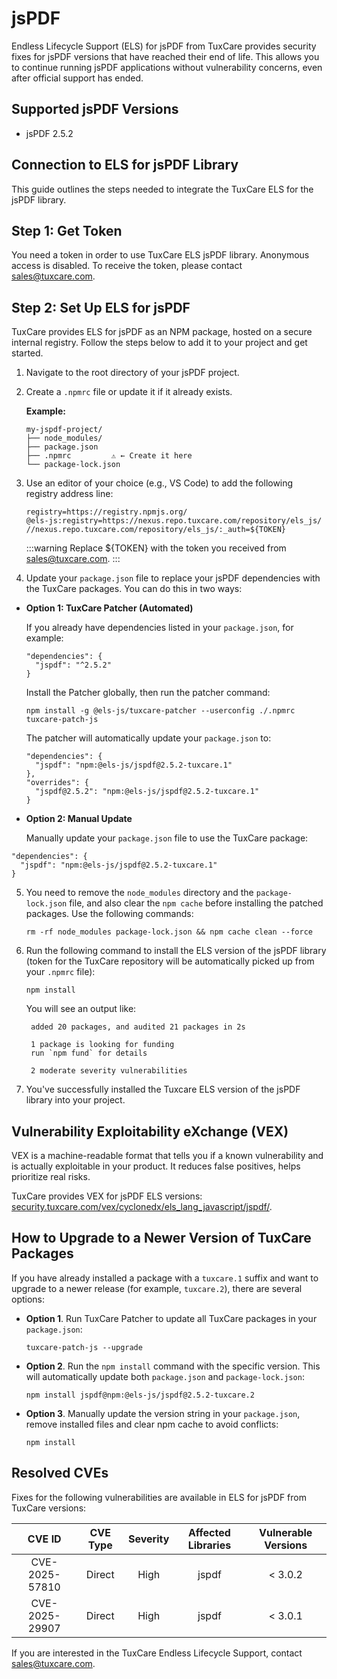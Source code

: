 # jsPDF

Endless Lifecycle Support (ELS) for jsPDF from TuxCare provides security fixes for jsPDF versions that have reached their end of life. This allows you to continue running jsPDF applications without vulnerability concerns, even after official support has ended.

## Supported jsPDF Versions

* jsPDF 2.5.2

## Connection to ELS for jsPDF Library

This guide outlines the steps needed to integrate the TuxCare ELS for the jsPDF library.

## Step 1: Get Token

You need a token in order to use TuxCare ELS jsPDF library. Anonymous access is disabled. To receive the token, please contact [sales@tuxcare.com](mailto:sales@tuxcare.com).

## Step 2: Set Up ELS for jsPDF

TuxCare provides ELS for jsPDF as an NPM package, hosted on a secure internal registry. Follow the steps below to add it to your project and get started.

1. Navigate to the root directory of your jsPDF project.
2. Create a `.npmrc` file or update it if it already exists.

   **Example:**

   ```text
   my-jspdf-project/
   ├── node_modules/
   ├── package.json
   ├── .npmrc         ⚠️ ← Create it here
   └── package-lock.json
   ```

3. Use an editor of your choice (e.g., VS Code) to add the following registry address line:

   <CodeWithCopy>

   ```text
   registry=https://registry.npmjs.org/
   @els-js:registry=https://nexus.repo.tuxcare.com/repository/els_js/
   //nexus.repo.tuxcare.com/repository/els_js/:_auth=${TOKEN}
   ```

   </CodeWithCopy>

   :::warning
   Replace ${TOKEN} with the token you received from [sales@tuxcare.com](mailto:sales@tuxcare.com).
   :::

4. Update your `package.json` file to replace your jsPDF dependencies with the TuxCare packages. You can do this in two ways:

  * **Option 1: TuxCare Patcher (Automated)**

    If you already have dependencies listed in your `package.json`, for example:

    ```text
    "dependencies": {
      "jspdf": "^2.5.2"
    }
    ```

    Install the Patcher globally, then run the patcher command:

    <CodeWithCopy>

    ```text
    npm install -g @els-js/tuxcare-patcher --userconfig ./.npmrc
    tuxcare-patch-js
    ```

    </CodeWithCopy>

    The patcher will automatically update your `package.json` to:

    ```text
    "dependencies": {
      "jspdf": "npm:@els-js/jspdf@2.5.2-tuxcare.1"
    },
    "overrides": {
      "jspdf@2.5.2": "npm:@els-js/jspdf@2.5.2-tuxcare.1"
    }
    ```
    
  * **Option 2: Manual Update**

     Manually update your `package.json` file to use the TuxCare package:

   <CodeWithCopy>

   ```text
   "dependencies": {
     "jspdf": "npm:@els-js/jspdf@2.5.2-tuxcare.1"
   }
   ```

   </CodeWithCopy>

5. You need to remove the `node_modules` directory and the `package-lock.json` file, and also clear the `npm cache` before installing the patched packages. Use the following commands:
   
   <CodeWithCopy>

   ```text
   rm -rf node_modules package-lock.json && npm cache clean --force
   ```

   </CodeWithCopy>

6. Run the following command to install the ELS version of the jsPDF library (token for the TuxCare repository will be automatically picked up from your `.npmrc` file):

   <CodeWithCopy>

   ```text
   npm install
   ```

   </CodeWithCopy>

   You will see an output like:

   ```text
    added 20 packages, and audited 21 packages in 2s

    1 package is looking for funding
    run `npm fund` for details
    
    2 moderate severity vulnerabilities
   ```

7. You've successfully installed the Tuxcare ELS version of the jsPDF library into your project.

## Vulnerability Exploitability eXchange (VEX) 

VEX is a machine-readable format that tells you if a known vulnerability and is actually exploitable in your product. It reduces false positives, helps prioritize real risks.

TuxCare provides VEX for jsPDF ELS versions: [security.tuxcare.com/vex/cyclonedx/els_lang_javascript/jspdf/](https://security.tuxcare.com/vex/cyclonedx/els_lang_javascript/jspdf/).

## How to Upgrade to a Newer Version of TuxCare Packages

If you have already installed a package with a `tuxcare.1` suffix and want to upgrade to a newer release (for example, `tuxcare.2`), there are several options:

* **Option 1**. Run TuxCare Patcher to update all TuxCare packages in your `package.json`:

  <CodeWithCopy>

  ```text
  tuxcare-patch-js --upgrade
  ```

  </CodeWithCopy>

* **Option 2**. Run the `npm install` command with the specific version. This will automatically update both `package.json` and `package-lock.json`:

  <CodeWithCopy>

  ```text
  npm install jspdf@npm:@els-js/jspdf@2.5.2-tuxcare.2
  ```

  </CodeWithCopy>

* **Option 3**. Manually update the version string in your `package.json`, remove installed files and clear npm cache to avoid conflicts:

  <CodeWithCopy>

  ```text
  npm install
  ```

  </CodeWithCopy>

## Resolved CVEs

Fixes for the following vulnerabilities are available in ELS for jsPDF from TuxCare versions:

|     CVE ID     | CVE Type | Severity | Affected Libraries | Vulnerable Versions |
|:--------------:| :------: |:--------:|:------------------:|:-------------------:|
| CVE-2025-57810 | Direct   | High     | jspdf             |       < 3.0.2       |
| CVE-2025-29907 | Direct   | High     | jspdf             |       < 3.0.1       |

If you are interested in the TuxCare Endless Lifecycle Support, contact [sales@tuxcare.com](mailto:sales@tuxcare.com).

